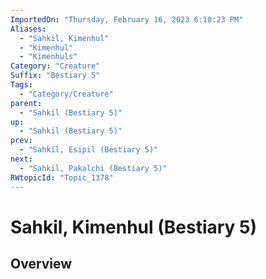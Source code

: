 ```yaml
---
ImportedOn: "Thursday, February 16, 2023 6:10:23 PM"
Aliases:
  - "Sahkil, Kimenhul"
  - "Kimenhul"
  - "Kimenhuls"
Category: "Creature"
Suffix: "Bestiary 5"
Tags:
  - "Category/Creature"
parent:
  - "Sahkil (Bestiary 5)"
up:
  - "Sahkil (Bestiary 5)"
prev:
  - "Sahkil, Esipil (Bestiary 5)"
next:
  - "Sahkil, Pakalchi (Bestiary 5)"
RWtopicId: "Topic_1378"
---
```

# Sahkil, Kimenhul (Bestiary 5)
## Overview
